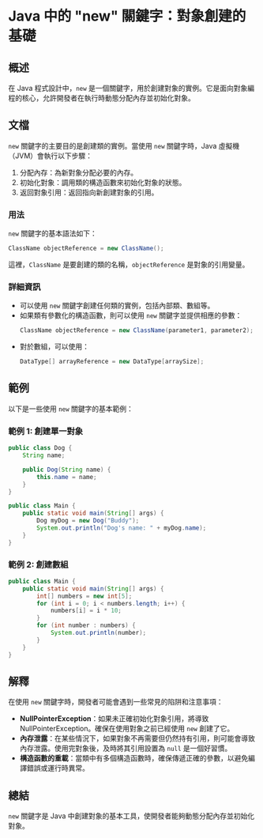 <!--
Meta Description: # Java 中的 "new" 關鍵字：對象創建的基礎 ## 概述 在 Java 程式設計中，`new` 是一個關鍵字，用於創建對象的實例。它是面向對象編程的核心，允許開發者在執行時動態分配內存並初始化對象。 ## 文檔 `new` 關鍵字的主要目的是創建類的實例。當使用 `new` 關鍵字時，Ja...
Meta Keywords: new, java, public, name, classname
-->

# Java 中的 "new" 關鍵字：對象創建的基礎

## 概述
在 Java 程式設計中，`new` 是一個關鍵字，用於創建對象的實例。它是面向對象編程的核心，允許開發者在執行時動態分配內存並初始化對象。

## 文檔
`new` 關鍵字的主要目的是創建類的實例。當使用 `new` 關鍵字時，Java 虛擬機（JVM）會執行以下步驟：
1. 分配內存：為新對象分配必要的內存。
2. 初始化對象：調用類的構造函數來初始化對象的狀態。
3. 返回對象引用：返回指向新創建對象的引用。

### 用法
`new` 關鍵字的基本語法如下：
```java
ClassName objectReference = new ClassName();
```
這裡，`ClassName` 是要創建的類的名稱，`objectReference` 是對象的引用變量。

### 詳細資訊
- 可以使用 `new` 關鍵字創建任何類的實例，包括內部類、數組等。
- 如果類有參數化的構造函數，則可以使用 `new` 關鍵字並提供相應的參數：
  ```java
  ClassName objectReference = new ClassName(parameter1, parameter2);
  ```
- 對於數組，可以使用：
  ```java
  DataType[] arrayReference = new DataType[arraySize];
  ```

## 範例
以下是一些使用 `new` 關鍵字的基本範例：

### 範例 1: 創建單一對象
```java
public class Dog {
    String name;

    public Dog(String name) {
        this.name = name;
    }
}

public class Main {
    public static void main(String[] args) {
        Dog myDog = new Dog("Buddy");
        System.out.println("Dog's name: " + myDog.name);
    }
}
```

### 範例 2: 創建數組
```java
public class Main {
    public static void main(String[] args) {
        int[] numbers = new int[5];
        for (int i = 0; i < numbers.length; i++) {
            numbers[i] = i * 10;
        }
        for (int number : numbers) {
            System.out.println(number);
        }
    }
}
```

## 解釋
在使用 `new` 關鍵字時，開發者可能會遇到一些常見的陷阱和注意事項：
- **NullPointerException**：如果未正確初始化對象引用，將導致 NullPointerException。確保在使用對象之前已經使用 `new` 創建了它。
- **內存泄露**：在某些情況下，如果對象不再需要但仍然持有引用，則可能會導致內存泄露。使用完對象後，及時將其引用設置為 `null` 是一個好習慣。
- **構造函數的重載**：當類中有多個構造函數時，確保傳遞正確的參數，以避免編譯錯誤或運行時異常。

## 總結
`new` 關鍵字是 Java 中創建對象的基本工具，使開發者能夠動態分配內存並初始化對象。